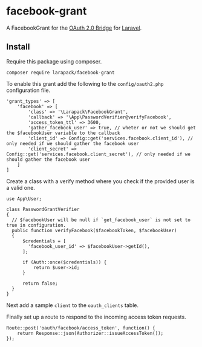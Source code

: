 # facebook-grant
A FacebookGrant for the [OAuth 2.0 Bridge](https://github.com/lucadegasperi/oauth2-server-laravel) for [Laravel](https://github.com/laravel/laravel).

## Install
Require this package using composer.
```
composer require larapack/facebook-grant
```

To enable this grant add the following to the `config/oauth2.php` configuration file.
```
'grant_types' => [
    'facebook' => [
        'class' => '\Larapack\FacebookGrant',
        'callback' => '\App\PasswordVerifier@verifyFacebook',
        'access_token_ttl' => 3600,
        'gather_facebook_user' => true, // wheter or not we should get the $facebookUser variable to the callback
        'client_id' => Config::get('services.facebook.client_id'), // only needed if we should gather the facebook user
        'client_secret' => Config::get('services.facebook.client_secret'), // only needed if we should gather the facebook user
    ]
]
```

Create a class with a verify method where you check if the provided user is a valid one.
```
use App\User;

class PasswordGrantVerifier
{
  // $facebookUser will be null if `get_facebook_user` is not set to true in configuration.
  public function verifyFacebook($facebookToken, $facebookUser)
  {
      $credentials = [
        'facebook_user_id' => $facebookUser->getId(),
      ];

      if (Auth::once($credentials)) {
          return $user->id;
      }

      return false;
  }
}
```

Next add a sample `client` to the `oauth_clients` table.

Finally set up a route to respond to the incoming access token requests.
```
Route::post('oauth/facebook/access_token', function() {
    return Response::json(Authorizer::issueAccessToken());
});
```
